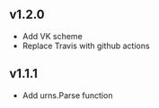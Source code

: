 v1.2.0
----------
 * Add VK scheme
 * Replace Travis with github actions

v1.1.1
----------
 * Add urns.Parse function

